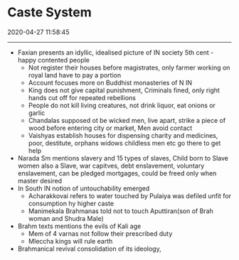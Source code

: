 # Caste System
2020-04-27 11:58:45

---

-   Faxian presents an idyllic, idealised picture of IN society 5th cent - happy contented people
    -   Not register their houses before magistrates, only farmer working on royal land have to pay a portion
    -   Account focuses more on Buddhist monasteries of N IN
    -   King does not give capital punishment, Criminals fined, only right hands cut off for repeated rebellions
    -   People do not kill living creatures, not drink liquor, eat onions or garlic
    -   Chandalas supposed ot be wicked men, live apart, strike a piece of wood before entering city or market, Men avoid contact
    -   Vaishyas establish houses for dispensing charity and medicines, poor, destitute, orphans widows childless men etc go there to get help
-   Narada Sm mentions slavery and 15 types of slaves, Child born to Slave women also a Slave, war capitves, debt enslavement, voluntary enslavement, can be pledged mortgages, could be freed only when master desired
-   In South IN notion of untouchability emerged
    -   Acharakkovai refers to water touched by Pulaiya was defiled unfit for consumption hy higher caste
    -   Manimekala Brahmanas told not to touch Aputtiran(son of Brah woman and Shudra Male)
-   Brahm texts mentions the evils of Kali age
    -   Mem of 4 varnas not follow their prescribed duty
    -   Mleccha kings will rule earth
-   Brahmanical revival consolidation of its ideology,




